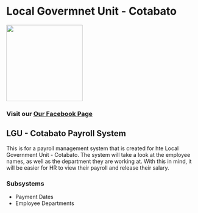 # Local Govermnet Unit - Cotabato
<img src="https://cest-inc.com/wp-content/uploads/2020/05/Cotabato_City.svg-1024x1024.png" width="200" />

### Visit our [Our Facebook Page](https://www.facebook.com/CotabatoCityLGU/)

## LGU - Cotabato Payroll System

This is for a payroll management system that is created for hte Local Government Unit - Cotabato. The system will take a look at the employee names, as well as the department they are working at. With this in mind, it will be easier for HR to view their payroll and release their salary.

### Subsystems
* Payment Dates
* Employee Departments
